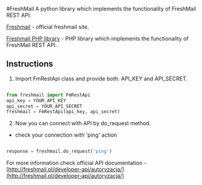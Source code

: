 #FreshMail
A python library which implements the functionality of FreshMail REST API.

[Freshmail](http://freshmail.pl/) - official freshmail site.

[Freshmail PHP library](https://github.com/FreshMail/REST-API) - PHP library which implements the functionality of FreshMail REST API.

## Instructions 

1. Import FmRestApi class and provide both: API_KEY and API_SECRET.

```python

from freshmail import FmRestApi
api_key = YOUR_API_KEY 
api_secret = YOUR_API_SECRET
freshmail = FmRestApi(api_key, api_secret)
```

2. Now you can connect with API by do_request method.

- check your connection with 'ping' action

```python

response = freshmail.do_request('ping')
```

For more information check official API documentation -[http://freshmail.pl/developer-api/autoryzacja/](http://freshmail.pl/developer-api/autoryzacja/)
